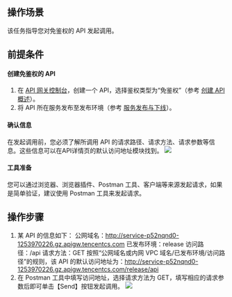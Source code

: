 ## 操作场景

该任务指导您对免鉴权的 API 发起调用。

## 前提条件

#### 创建免鉴权的 API

1. 在 [API 网关控制台](https://console.cloud.tencent.com/apigateway/index?rid=1)，创建一个 API，选择鉴权类型为“免鉴权”（参考 [创建 API 概述](https://cloud.tencent.com/document/product/628/11795)）。
2. 将 API 所在服务发布至发布环境（参考 [服务发布与下线](https://cloud.tencent.com/document/product/628/11809)）。

#### 确认信息

在发起调用前，您必须了解所调用 API 的请求路径、请求方法、请求参数等信息。这些信息可以在API详情页的默认访问地址模块找到。
![](https://main.qcloudimg.com/raw/2b0aeb46bafafce5abd68843e1edb81e.png)

#### 工具准备

您可以通过浏览器、浏览器插件、Postman 工具、客户端等来源发起请求，如果是简单验证，建议使用 Postman 工具来发起请求。

## 操作步骤

1. 某 API 的信息如下：
   公网域名：http://service-p52nqnd0-1253970226.gz.apigw.tencentcs.com
   已发布环境：release
   访问路径：/api
   请求方法：GET
   按照“公网域名或内网 VPC 域名/已发布环境/访问路径”的规则，该 API 的默认访问地址为：http://service-p52nqnd0-1253970226.gz.apigw.tencentcs.com/release/api
2. 在 Postman 工具中填写访问地址，选择请求方法为 GET，填写相应的请求参数后即可单击【Send】按钮发起调用。
   ![](https://main.qcloudimg.com/raw/ff9f2537a989ebaa646945f074a69a95.png)
